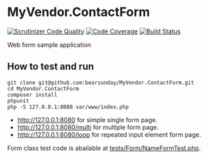 # MyVendor.ContactForm

[![Scrutinizer Code Quality](https://scrutinizer-ci.com/g/ray-di/Ray.WebFormModule/badges/quality-score.png?b=1.x)](https://scrutinizer-ci.com/g/ray-di/Ray.WebFormModule/?branch=1.x)
[![Code Coverage](https://scrutinizer-ci.com/g/ray-di/Ray.WebFormModule/badges/coverage.png?b=1.x)](https://scrutinizer-ci.com/g/ray-di/Ray.WebFormModule/?branch=1.x)
[![Build Status](https://travis-ci.org/bearsunday/MyVendor.ContactForm.svg?branch=master)](https://travis-ci.org/bearsunday/MyVendor.ContactForm)

Web form sample application

## How to test and run

```
git clone git@github.com:bearsunday/MyVendor.ContactForm.git
cd MyVendor.ContactForm
composer install
phpunit
php -S 127.0.0.1:8080 var/www/index.php
```

 * http://127.0.0.1:8080 for simple single form page.
 * http://127.0.0.1:8080/multi for multiple form page.
 * http://127.0.0.1:8080/loop for repeated input element form page.
 
Form class test code is abailable at [tests/Form/NameFormTest.php](https://github.com/bearsunday/MyVendor.ContactForm/blob/master/tests/Form/NameFormTest.php).
